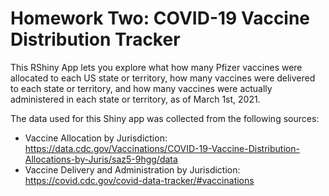 # Homework Two: COVID-19 Vaccine Distribution Tracker

This RShiny App lets you explore what how many Pfizer vaccines were allocated to each US state or territory, how many vaccines were delivered to each state or territory, and how many vaccines were actually administered in each state or territory, as of March 1st, 2021.



The data used for this Shiny app was collected from the following sources:
- Vaccine Allocation by Jurisdiction: https://data.cdc.gov/Vaccinations/COVID-19-Vaccine-Distribution-Allocations-by-Juris/saz5-9hgg/data 
- Vaccine Delivery and Administration by Jurisdiction: https://covid.cdc.gov/covid-data-tracker/#vaccinations
